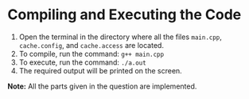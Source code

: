 # Compiling and Executing the Code

1. Open the terminal in the directory where all the files `main.cpp`, `cache.config`, and `cache.access` are located.
2. To compile, run the command: `g++ main.cpp`
3. To execute, run the command: `./a.out`
4. The required output will be printed on the screen.

**Note:** All the parts given in the question are implemented.

